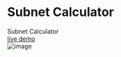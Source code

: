# Subnet Calculator
 Subnet Calculator 
 <br>
[live demo](https://onehellcat.github.io/subnetcalc/ "")<br>
![image](https://github.com/onehellcat/subnetcalc/assets/43723078/d48ade51-cec8-424a-9e6c-4ab418787a8b)


